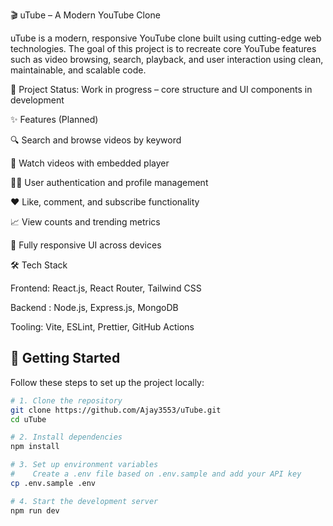 🎬 uTube – A Modern YouTube Clone

uTube is a modern, responsive YouTube clone built using cutting-edge web technologies. The goal of this project is to recreate core YouTube features such as video browsing, search, playback, and user interaction using clean, maintainable, and scalable code.

🚧 Project Status: Work in progress – core structure and UI components in development

✨ Features (Planned)

🔍 Search and browse videos by keyword

🎥 Watch videos with embedded player

🧑‍💼 User authentication and profile management

❤️ Like, comment, and subscribe functionality

📈 View counts and trending metrics

📱 Fully responsive UI across devices

🛠️ Tech Stack

Frontend: React.js, React Router, Tailwind CSS

Backend : Node.js, Express.js, MongoDB

Tooling: Vite, ESLint, Prettier, GitHub Actions

## 🚀 Getting Started

Follow these steps to set up the project locally:

```bash
# 1. Clone the repository
git clone https://github.com/Ajay3553/uTube.git
cd uTube

# 2. Install dependencies
npm install

# 3. Set up environment variables
#    Create a .env file based on .env.sample and add your API key
cp .env.sample .env

# 4. Start the development server
npm run dev
```

